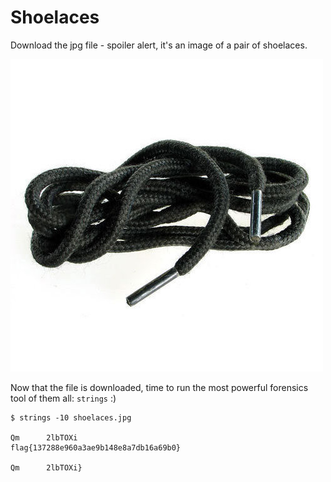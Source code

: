 # Shoelaces

Download the jpg file - spoiler alert, it's an image of a pair of shoelaces.

![shoelaces](./shoelaces.jpg)

Now that the file is downloaded, time to run the most powerful forensics tool of
them all: ```strings``` :)

```
$ strings -10 shoelaces.jpg 
                                                  
Qm      2lbTOXi
flag{137288e960a3ae9b148e8a7db16a69b0}
                                                  
Qm      2lbTOXi}
```
